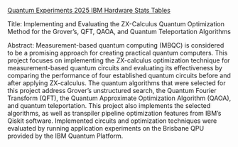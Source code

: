 [Quantum Experiments 2025 IBM Hardware Stats Tables](https://docs.google.com/spreadsheets/d/1Sb2zXiO1TTMDUSErKtR6I1ueMuYPWJk9vSjc3pznRP8/edit?gid=0#gid=0)

Title: Implementing and Evaluating the ZX-Calculus Quantum Optimization Method for the Grover’s, QFT, QAOA, and Quantum Teleportation Algorithms

Abstract: Measurement-based quantum computing (MBQC) is considered to be a promising approach for creating practical quantum computers. This project focuses on implementing the ZX-calculus optimization technique for measurement-based quantum circuits and evaluating its effectiveness by comparing the performance of four established quantum circuits before and after applying ZX-calculus. The quantum algorithms that were selected for this project address Grover’s unstructured search, the Quantum Fourier Transform (QFT), the Quantum Approximate Optimization Algorithm (QAOA), and quantum teleportation. This project also implements the selected algorithms, as well as transpiler pipeline optimization features from IBM’s Qiskit software. Implemented circuits and optimization techniques were evaluated by running application experiments on the Brisbane QPU provided by the IBM Quantum Platform. 
